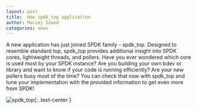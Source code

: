 ```yaml
---
layout: post
title:  New spdk_top application
author: Maciej Szwed
categories: news
---
```


A new application has just joined SPDK family - spdk_top. Designed to resemble standard
top, spdk_top provides additional insight into SPDK cores, lightweight threads, and
pollers. Have you ever wondered which core is used most by your SPDK instance? Are you
building your own bdev or library and want to know if your code is running efficiently?
Are your new pollers busy most of the time? You can check that now with spdk_top and
tune your implementation with the provided information to get even more from SPDK!

![spdk_top](../../../../../img/blog/spdk_top.png "spdk_top"){: .text-center }

